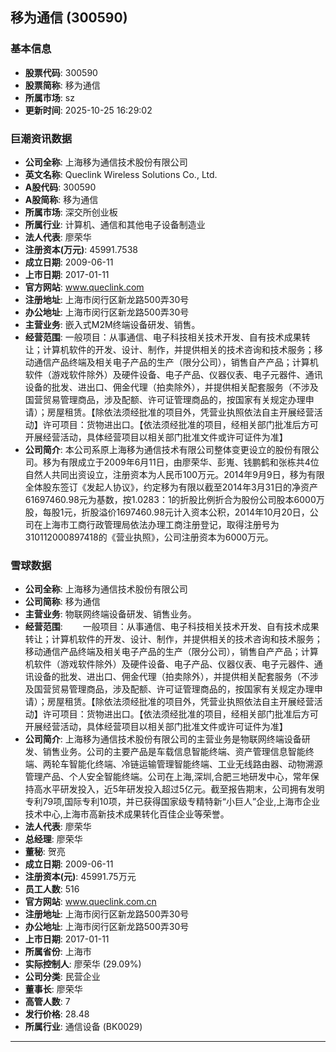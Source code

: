 ## 移为通信 (300590)

### 基本信息

- **股票代码**: 300590
- **股票简称**: 移为通信
- **所属市场**: sz
- **更新时间**: 2025-10-25 16:29:02

### 巨潮资讯数据

- **公司全称**: 上海移为通信技术股份有限公司
- **英文名称**: Queclink Wireless Solutions Co., Ltd.
- **A股代码**: 300590
- **A股简称**: 移为通信
- **所属市场**: 深交所创业板
- **所属行业**: 计算机、通信和其他电子设备制造业
- **法人代表**: 廖荣华
- **注册资本(万元)**: 45991.7538
- **成立日期**: 2009-06-11
- **上市日期**: 2017-01-11
- **官方网站**: www.queclink.com
- **注册地址**: 上海市闵行区新龙路500弄30号
- **办公地址**: 上海市闵行区新龙路500弄30号
- **主营业务**: 嵌入式M2M终端设备研发、销售。
- **经营范围**: 一般项目：从事通信、电子科技相关技术开发、自有技术成果转让；计算机软件的开发、设计、制作，并提供相关的技术咨询和技术服务；移动通信产品终端及相关电子产品的生产（限分公司），销售自产产品；计算机软件（游戏软件除外）及硬件设备、电子产品、仪器仪表、电子元器件、通讯设备的批发、进出口、佣金代理（拍卖除外），并提供相关配套服务（不涉及国营贸易管理商品，涉及配额、许可证管理商品的，按国家有关规定办理申请）；房屋租赁。【除依法须经批准的项目外，凭营业执照依法自主开展经营活动】许可项目：货物进出口。【依法须经批准的项目，经相关部门批准后方可开展经营活动，具体经营项目以相关部门批准文件或许可证件为准】
- **公司简介**: 本公司系原上海移为通信技术有限公司整体变更设立的股份有限公司。移为有限成立于2009年6月11日，由廖荣华、彭嵬、钱鹏鹤和张栋共4位自然人共同出资设立，注册资本为人民币100万元。2014年9月9日，移为有限全体股东签订《发起人协议》，约定移为有限以截至2014年3月31日的净资产61697460.98元为基数，按1.0283：1的折股比例折合为股份公司股本6000万股，每股1元，折股溢价1697460.98元计入资本公积，2014年10月20日，公司在上海市工商行政管理局依法办理工商注册登记，取得注册号为310112000897418的《营业执照》，公司注册资本为6000万元。

### 雪球数据

- **公司全称**: 上海移为通信技术股份有限公司
- **公司简称**: 移为通信
- **主营业务**: 物联网终端设备研发、销售业务。
- **经营范围**: 　　一般项目：从事通信、电子科技相关技术开发、自有技术成果转让；计算机软件的开发、设计、制作，并提供相关的技术咨询和技术服务；移动通信产品终端及相关电子产品的生产（限分公司），销售自产产品；计算机软件（游戏软件除外）及硬件设备、电子产品、仪器仪表、电子元器件、通讯设备的批发、进出口、佣金代理（拍卖除外），并提供相关配套服务（不涉及国营贸易管理商品，涉及配额、许可证管理商品的，按国家有关规定办理申请）；房屋租赁。【除依法须经批准的项目外，凭营业执照依法自主开展经营活动】许可项目：货物进出口。【依法须经批准的项目，经相关部门批准后方可开展经营活动，具体经营项目以相关部门批准文件或许可证件为准】
- **公司简介**: 上海移为通信技术股份有限公司的主营业务是物联网终端设备研发、销售业务。公司的主要产品是车载信息智能终端、资产管理信息智能终端、两轮车智能化终端、冷链运输管理智能终端、工业无线路由器、动物溯源管理产品、个人安全智能终端。公司在上海,深圳,合肥三地研发中心，常年保持高水平研发投入，近5年研发投入超过5亿元。截至报告期末，公司拥有发明专利79项,国际专利10项，并已获得国家级专精特新“小巨人”企业,上海市企业技术中心,上海市高新技术成果转化百佳企业等荣誉。
- **法人代表**: 廖荣华
- **总经理**: 廖荣华
- **董秘**: 贺亮
- **成立日期**: 2009-06-11
- **注册资本(元)**: 45991.75万元
- **员工人数**: 516
- **官方网站**: www.queclink.com.cn
- **注册地址**: 上海市闵行区新龙路500弄30号
- **办公地址**: 上海市闵行区新龙路500弄30号
- **上市日期**: 2017-01-11
- **所属省份**: 上海市
- **实际控制人**: 廖荣华 (29.09%)
- **公司分类**: 民营企业
- **董事长**: 廖荣华
- **高管人数**: 7
- **发行价格**: 28.48
- **所属行业**: 通信设备 (BK0029)

---